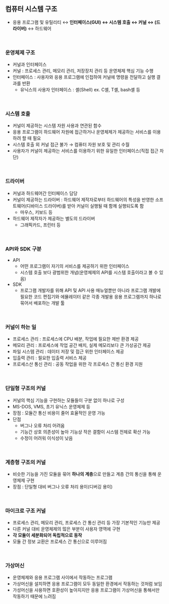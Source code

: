 ## 컴퓨터 시스템 구조
+ 응용 프로그램 및 유틸리티 ↔ **인터페이스(GUI) ↔ 시스템 호출 ↔ 커널 ↔ (드라이버)** ↔ 하드웨어

<br>

### 운영체제 구조
+ 커널과 인터페이스
+ 커널 : 프로세스 관리, 메모리 관리, 저장장치 관리 등 운영체제 핵심 기능 수행
+ 인터페이스 : 사용자와 응용 프로그램에 인접하여 커널에 명령을 전달하고 실행 결과를 반환
  + 유닉스의 사용자 인터페이스 : 셸(Shell) ex. C셸, T셸, bash셸 등

<br>

### 시스템 호출
+ 커널이 제공하는 시스템 자원 사용과 연관된 함수
+ 응용 프로그램이 하드웨어 자원에 접근하거나 운영체제가 제공하는 서비스를 이용하려 할 때 필요
+ 시스템 호출 외 커널 접근 불가 → 컴퓨터 자원 보호 및 관리 수월
+ 사용자가 커널이 제공하는 서비스를 이용하기 위한 유일한 인터페이스(직접 접근 차단)

<br>

### 드라이버
+ 커널과 하드웨어간 인터페이스 담당
+ 커널이 제공하는 드라이버 : 하드웨어 제작자로부터 하드웨어의 특성을 반영한 소프트웨어(디바이스 드라이버)를 받아 커널이 실행될 때 함께 실행되도록 함
  + 마우스, 키보드 등
+ 하드웨어 제작자가 제공하는 별도의 드라이버
  + 그래픽카드, 프린터 등

<br/>

### API와 SDK 구분
+ API
  + 어떤 프로그램이 자기의 서비스를 제공하기 위한 인터페이스
  + 시스템 호출 보다 광범위한 개념(운영체제의 API를 시스템 호출이라고 볼 수 있음)
+ SDK
  + 프로그램 개발자를 위해 API 및 API 사용 매뉴얼뿐만 아니라 프로그램 개발에 필요한 코드 편집기와 에뮬레이터 같은 각종 개발용 응용 프로그램까지 하나로 묶어서 배포하는 개발 툴

<br/>

### 커널이 하는 일
+ 프로세스 관리 : 프로세스에 CPU 배분, 작업에 필요한 제반 환경 제공
+ 메모리 관리 : 프로세스에 작업 공간 배치, 실제 메모리보다 큰 가상공간 제공
+ 파일 시스템 관리 : 데이터 저장 및 접근 위한 인터페이스 제공
+ 입출력 관리 : 필요한 입출력 서비스 제공
+ 프로세스산 통신 관리 : 공동 작업을 위한 각 프로세스 간 통신 환경 지원

<br/>

### 단일형 구조의 커널
+ 커널의 핵심 기능을 구현하는 모듈들이 구분 없이 하나로 구성
+ MS-DOS, VMS, 초기 유닉스 운영체제 등
+ 장점 : 모듈간 통신 비용이 줄어 효율적인 운영 가능
+ 단점
  + 버그나 오류 처리 어려움
  + 기능간 상호 의존성이 높아 기능상 작은 결함이 시스템 전체로 확산 가능
  + 수정이 어려워 이식성이 낮음

<br/>

### 계층형 구조의 커널
+ 비슷한 기능을 가진 모듈을 묶어 **하나의 계층**으로 만들고 계층 간의 통신을 통해 운영체제 구현
+ 장점 : 단일형 대비 버그나 오류 처리 용이(디버깅 용이)

<br/>

### 마이크로 구조 커널
+ 프로세스 관리, 메모리 관리, 프로세스 간 통신 관리 등 가장 기본적인 기능만 제공
+ 다른 커널 대비 운영체제의 많은 부분이 사용자 영역에 구현
+ **각 모듈이 세분화되어 독립적으로 동작**
+ 모듈 간 정보 교환은 프로세스 간 통신으로 이루어짐

<br/>

### 가상머신
+ 운영체제와 응용 프로그램 사이에서 작동하는 프로그램
+ 가상머신을 설치하면 응용 프로그램이 모두 동일한 환경에서 작동하는 것처럼 보임
+ 가성머신을 사용하면 호환성이 높아지지만 응용 프로그램이 가상머신을 통해서만 작동하기 때문에 느려짐

